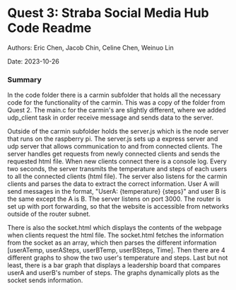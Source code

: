 # Quest 3: Straba Social Media Hub Code Readme

Authors: Eric Chen, Jacob Chin, Celine Chen, Weinuo Lin

Date: 2023-10-26

### Summary

In the code folder there is a carmin subfolder that holds all the necessary code for the functionality of the carmin. This was a copy of the folder from  Quest 2. The main.c for the carmin's are slightly different, where we added udp_client task in order receive message and sends data to the server. 

Outside of the carmin subfolder holds the server.js which is the node server that runs on the raspberry pi. The server.js sets up a express server and udp server that allows communication to and from connected clients. The server handles get requests from newly connected clients and sends the requested html file. When new clients connect there is a console log. Every two seconds, the server transmits the temperature and steps of each users to all the connected clients (html file). The server also listens for the carmin clients and parses the data to extract the correct information. User A will send messages in the format, "UserA: {temperature} {steps}" and user B is the same except the A is B. The server listens on port 3000. The router is set up with port forwarding, so that the website is accessible from networks outside of the router subnet.

There is also the socket.html which displays the contents of the webpage when clients request the html file. The socket.html fetches the information from the socket as an array, which then parses the different information [userATemp, userASteps, userBTemp, userBSteps, Time]. Then there are 4 different graphs to show the two user's temperature and steps. Last but not least, there is a bar graph that displays a leadership board that compares userA and userB's number of steps. The graphs dynamically plots as the socket sends information. 
